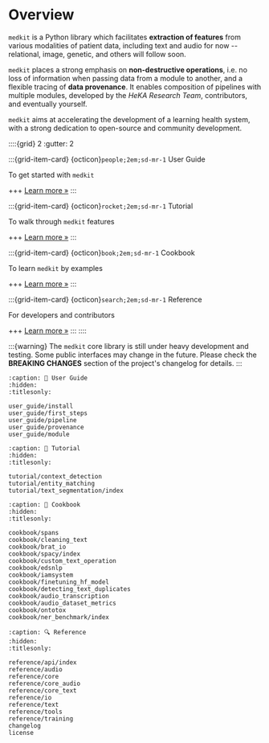 # Overview

`medkit` is a Python library which facilitates **extraction of features**
from various modalities of patient data, including text and audio for now
-- relational, image, genetic, and others will follow soon.

`medkit` places a strong emphasis on **non-destructive operations**,
i.e. no loss of information when passing data from a module to another,
and a flexible tracing of **data provenance**.
It enables composition of pipelines with multiple modules,
developed by the _HeKA Research Team_, contributors, and eventually yourself.

`medkit` aims at accelerating the development of a learning health system,
with a strong dedication to open-source and community development.

::::{grid} 2
:gutter: 2

:::{grid-item-card} {octicon}`people;2em;sd-mr-1` User Guide

To get started with `medkit`

+++
[Learn more »](user_guide/first_steps)
:::

:::{grid-item-card} {octicon}`rocket;2em;sd-mr-1` Tutorial

To walk through `medkit` features

+++
[Learn more »](tutorial/entity_matching)
:::

:::{grid-item-card} {octicon}`book;2em;sd-mr-1` Cookbook

To learn `medkit` by examples

+++
[Learn more »](cookbook/spans)
:::

:::{grid-item-card} {octicon}`search;2em;sd-mr-1` Reference

For developers and contributors

+++
[Learn more »](reference/core)
:::
::::

:::{warning}
The `medkit` core library is still under heavy development and testing.
Some public interfaces may change in the future.
Please check the **BREAKING CHANGES** section of the project's changelog for details.
:::

```{toctree}
:caption: 👥 User Guide
:hidden:
:titlesonly:

user_guide/install
user_guide/first_steps
user_guide/pipeline
user_guide/provenance
user_guide/module
```

```{toctree}
:caption: 🚀 Tutorial
:hidden:
:titlesonly:

tutorial/context_detection
tutorial/entity_matching
tutorial/text_segmentation/index
```

```{toctree}
:caption: 📖 Cookbook
:hidden:
:titlesonly:

cookbook/spans
cookbook/cleaning_text
cookbook/brat_io
cookbook/spacy/index
cookbook/custom_text_operation
cookbook/edsnlp
cookbook/iamsystem
cookbook/finetuning_hf_model
cookbook/detecting_text_duplicates
cookbook/audio_transcription
cookbook/audio_dataset_metrics
cookbook/ontotox
cookbook/ner_benchmark/index
```

```{toctree}
:caption: 🔍 Reference
:hidden:
:titlesonly:

reference/api/index
reference/audio
reference/core
reference/core_audio
reference/core_text
reference/io
reference/text
reference/tools
reference/training
changelog
license
```
